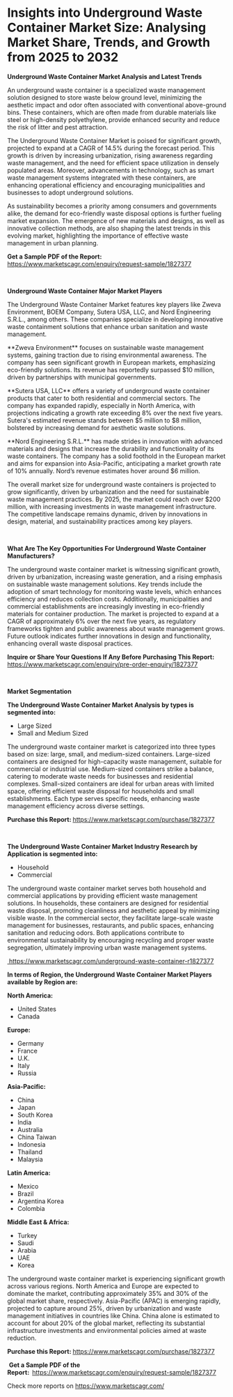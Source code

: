 <p><h1>Insights into Underground Waste Container Market Size: Analysing Market Share, Trends, and Growth from 2025 to 2032</h1></p><p><strong>Underground Waste Container Market Analysis and Latest Trends</strong></p>
<p><p>An underground waste container is a specialized waste management solution designed to store waste below ground level, minimizing the aesthetic impact and odor often associated with conventional above-ground bins. These containers, which are often made from durable materials like steel or high-density polyethylene, provide enhanced security and reduce the risk of litter and pest attraction.</p><p>The Underground Waste Container Market is poised for significant growth, projected to expand at a CAGR of 14.5% during the forecast period. This growth is driven by increasing urbanization, rising awareness regarding waste management, and the need for efficient space utilization in densely populated areas. Moreover, advancements in technology, such as smart waste management systems integrated with these containers, are enhancing operational efficiency and encouraging municipalities and businesses to adopt underground solutions. </p><p>As sustainability becomes a priority among consumers and governments alike, the demand for eco-friendly waste disposal options is further fueling market expansion. The emergence of new materials and designs, as well as innovative collection methods, are also shaping the latest trends in this evolving market, highlighting the importance of effective waste management in urban planning.</p></p>
<p><strong>Get a Sample PDF of the Report:&nbsp;</strong> <a href="https://www.marketscagr.com/enquiry/request-sample/1827377?utm_campaign=3509&utm_medium=2&utm_source=Github&utm_content=ia&utm_term=11042025&utm_id=underground-waste-container">https://www.marketscagr.com/enquiry/request-sample/1827377</a></p>
<p>&nbsp;</p>
<p><strong>Underground Waste Container Major Market Players</strong></p>
<p><p>The Underground Waste Container Market features key players like Zweva Environment, BOEM Company, Sutera USA, LLC, and Nord Engineering S.R.L., among others. These companies specialize in developing innovative waste containment solutions that enhance urban sanitation and waste management.</p><p>**Zweva Environment** focuses on sustainable waste management systems, gaining traction due to rising environmental awareness. The company has seen significant growth in European markets, emphasizing eco-friendly solutions. Its revenue has reportedly surpassed $10 million, driven by partnerships with municipal governments.</p><p>**Sutera USA, LLC** offers a variety of underground waste container products that cater to both residential and commercial sectors. The company has expanded rapidly, especially in North America, with projections indicating a growth rate exceeding 8% over the next five years. Sutera's estimated revenue stands between $5 million to $8 million, bolstered by increasing demand for aesthetic waste solutions.</p><p>**Nord Engineering S.R.L.** has made strides in innovation with advanced materials and designs that increase the durability and functionality of its waste containers. The company has a solid foothold in the European market and aims for expansion into Asia-Pacific, anticipating a market growth rate of 10% annually. Nord’s revenue estimates hover around $6 million.</p><p>The overall market size for underground waste containers is projected to grow significantly, driven by urbanization and the need for sustainable waste management practices. By 2025, the market could reach over $200 million, with increasing investments in waste management infrastructure. The competitive landscape remains dynamic, driven by innovations in design, material, and sustainability practices among key players.</p></p>
<p>&nbsp;</p>
<p><strong>What Are The Key Opportunities For Underground Waste Container Manufacturers?</strong></p>
<p><p>The underground waste container market is witnessing significant growth, driven by urbanization, increasing waste generation, and a rising emphasis on sustainable waste management solutions. Key trends include the adoption of smart technology for monitoring waste levels, which enhances efficiency and reduces collection costs. Additionally, municipalities and commercial establishments are increasingly investing in eco-friendly materials for container production. The market is projected to expand at a CAGR of approximately 6% over the next five years, as regulatory frameworks tighten and public awareness about waste management grows. Future outlook indicates further innovations in design and functionality, enhancing overall waste disposal practices.</p></p>
<p><strong>Inquire or Share Your Questions If Any Before Purchasing This Report:</strong> <a href="https://www.marketscagr.com/enquiry/pre-order-enquiry/1827377?utm_campaign=3509&utm_medium=2&utm_source=Github&utm_content=ia&utm_term=11042025&utm_id=underground-waste-container">https://www.marketscagr.com/enquiry/pre-order-enquiry/1827377</a></p>
<p>&nbsp;</p>
<p><strong>Market Segmentation</strong></p>
<p><strong>The Underground Waste Container Market Analysis by types is segmented into:</strong></p>
<p><ul><li>Large Sized</li><li>Small and Medium Sized</li></ul></p>
<p><p>The underground waste container market is categorized into three types based on size: large, small, and medium-sized containers. Large-sized containers are designed for high-capacity waste management, suitable for commercial or industrial use. Medium-sized containers strike a balance, catering to moderate waste needs for businesses and residential complexes. Small-sized containers are ideal for urban areas with limited space, offering efficient waste disposal for households and small establishments. Each type serves specific needs, enhancing waste management efficiency across diverse settings.</p></p>
<p><strong>Purchase this Report:&nbsp;</strong><a href="https://www.marketscagr.com/purchase/1827377?utm_campaign=3509&utm_medium=2&utm_source=Github&utm_content=ia&utm_term=11042025&utm_id=underground-waste-container">https://www.marketscagr.com/purchase/1827377</a></p>
<p>&nbsp;</p>
<p><strong>The Underground Waste Container Market Industry Research by Application is segmented into:</strong></p>
<p><ul><li>Household</li><li>Commercial</li></ul></p>
<p><p>The underground waste container market serves both household and commercial applications by providing efficient waste management solutions. In households, these containers are designed for residential waste disposal, promoting cleanliness and aesthetic appeal by minimizing visible waste. In the commercial sector, they facilitate large-scale waste management for businesses, restaurants, and public spaces, enhancing sanitation and reducing odors. Both applications contribute to environmental sustainability by encouraging recycling and proper waste segregation, ultimately improving urban waste management systems.</p></p>
<p><a href="https://www.marketscagr.com/underground-waste-container-r1827377?utm_campaign=3509&utm_medium=2&utm_source=Github&utm_content=ia&utm_term=11042025&utm_id=underground-waste-container">&nbsp;https://www.marketscagr.com/underground-waste-container-r1827377</a></p>
<p><strong>In terms of Region, the Underground Waste Container Market Players available by Region are:</strong></p>
<p>
    <p> <strong> North America: </strong>
        <ul>
            <li>United States</li>
            <li>Canada</li>
        </ul>
        </p> 
    <p> <strong> Europe: </strong>
        <ul>
            <li>Germany</li>
            <li>France</li>
            <li>U.K.</li>
            <li>Italy</li>
            <li>Russia</li>
        </ul>
        </p> 
    <p> <strong> Asia-Pacific: </strong>
        <ul>
            <li>China</li>
            <li>Japan</li>
            <li>South Korea</li>
            <li>India</li>
            <li>Australia</li>
            <li>China Taiwan</li>
            <li>Indonesia</li>
            <li>Thailand</li>
            <li>Malaysia</li>
        </ul>
        </p> 
    <p> <strong> Latin America: </strong>
        <ul>
            <li>Mexico</li>
            <li>Brazil</li>
            <li>Argentina Korea</li>
            <li>Colombia</li>
        </ul>
        </p> 
    <p> <strong> Middle East & Africa: </strong>
        <ul>
            <li>Turkey</li>
            <li>Saudi</li>
            <li>Arabia</li>
            <li>UAE</li>
            <li>Korea</li>
        </ul>
    </p>
    </p>
<p><p>The underground waste container market is experiencing significant growth across various regions. North America and Europe are expected to dominate the market, contributing approximately 35% and 30% of the global market share, respectively. Asia-Pacific (APAC) is emerging rapidly, projected to capture around 25%, driven by urbanization and waste management initiatives in countries like China. China alone is estimated to account for about 20% of the global market, reflecting its substantial infrastructure investments and environmental policies aimed at waste reduction.</p></p>
<p><strong>Purchase this Report: </strong><a href="https://www.marketscagr.com/purchase/1827377?utm_campaign=3509&utm_medium=2&utm_source=Github&utm_content=ia&utm_term=11042025&utm_id=underground-waste-container">https://www.marketscagr.com/purchase/1827377</a></p>
<p>&nbsp;<strong>Get a Sample PDF of the Report:&nbsp;&nbsp;</strong><a href="https://www.marketscagr.com/enquiry/request-sample/1827377?utm_campaign=3509&utm_medium=2&utm_source=Github&utm_content=ia&utm_term=11042025&utm_id=underground-waste-container">https://www.marketscagr.com/enquiry/request-sample/1827377</a></p>
<p><strong></strong></p>
<p>Check more reports on <a href="https://www.marketscagr.com/?utm_campaign=3509&utm_medium=2&utm_source=Github&utm_content=ia&utm_term=11042025&utm_id=underground-waste-container">https://www.marketscagr.com/</a></p>